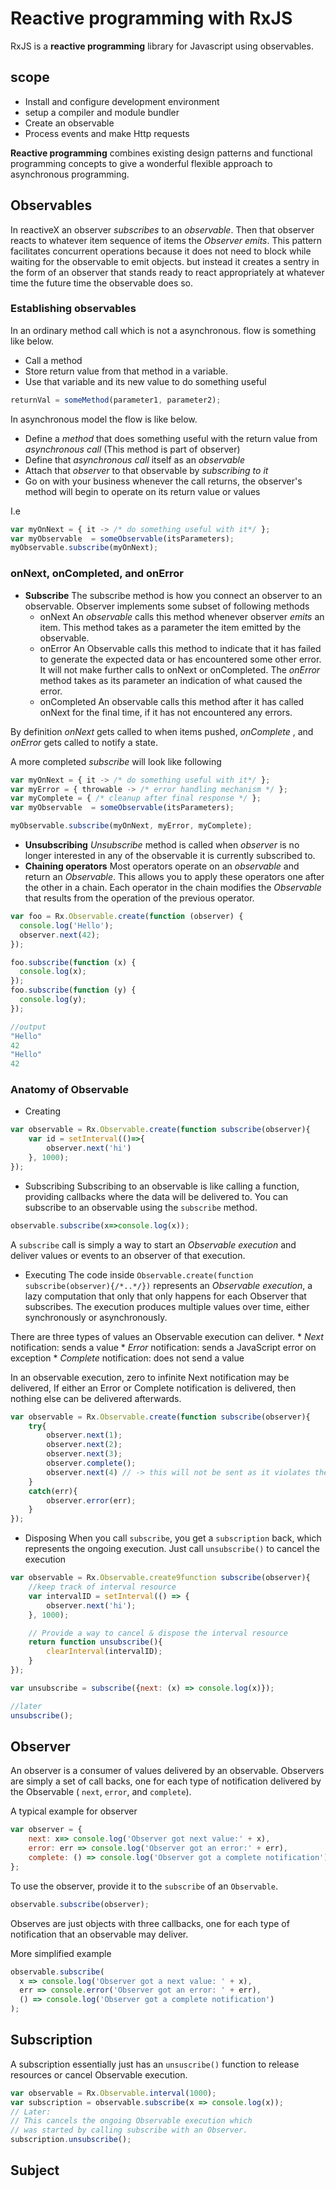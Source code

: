 # Reactive programming with RxJS
RxJS is a  __reactive programming__ library for Javascript using observables. 

## scope
* Install and configure development environment
* setup a compiler and module bundler
* Create an observable
* Process events and make Http requests

__Reactive programming__ combines existing design patterns and functional programming concepts to give a wonderful flexible approach to asynchronous programming.

## Observables
In reactiveX an observer _subscribes_ to an _observable_. Then that observer reacts to whatever item sequence of items the _Observer emits_. This pattern facilitates concurrent operations because it does not need to block while waiting for the observable to emit objects. but instead it creates a sentry in the form of an observer that stands ready to react appropriately at whatever time the future time the observable does so.

### Establishing observables
In an ordinary method call which is not a asynchronous. flow is something like below.
* Call a method
* Store return value from that method in a variable.
* Use that variable and its new value to do something useful
```js
returnVal = someMethod(parameter1, parameter2);
```

In asynchronous model the flow is like below.
* Define a _method_ that does something useful with the return value from _asynchronous call_ (This method is part of observer)
* Define that _asynchronous call_ itself as an _observable_
* Attach that _observer_ to that observable by _subscribing to it_
* Go on with your business whenever the call returns, the observer's method will begin to operate on its return value or values

I.e
```js
var myOnNext = { it -> /* do something useful with it*/ };
var myObservable  = someObservable(itsParameters);
myObservable.subscribe(myOnNext);
```

### onNext, onCompleted, and onError
* __Subscribe__
The subscribe method is how you connect an observer to an observable. Observer implements some subset of following methods
    * onNext
        An _observable_ calls this method whenever observer _emits_ an item. This method takes as a parameter the item emitted by the observable.
    * onError
        An Observable calls this method to indicate that it has failed to generate the expected data or has encountered some other error. It will not make further calls to onNext or onCompleted. The _onError_ method takes as its parameter an indication of what caused the error.
    * onCompleted
        An observable calls this method after it has called onNext for the final time, if it has not encountered any errors.

By definition _onNext_ gets called to when items pushed, _onComplete_ , and _onError_ gets called to notify a state.

A more completed _subscribe_ will look like following
```js
var myOnNext = { it -> /* do something useful with it*/ };
var myError = { throwable -> /* error handling mechanism */ };
var myComplete = { /* cleanup after final response */ };
var myObservable  = someObservable(itsParameters);

myObservable.subscribe(myOnNext, myError, myComplete);
```
* __Unsubscribing__
_Unsubscribe_ method is called when _observer_ is no longer interested in any of the observable it is currently subscribed to.
* __Chaining operators__
Most operators operate on an _observable_ and return an _Observable_. This allows you to apply these operators one after the other in a chain. Each operator in the chain modifies the _Observable_ that results from the operation of the previous operator.

```js
var foo = Rx.Observable.create(function (observer) {
  console.log('Hello');
  observer.next(42);
});

foo.subscribe(function (x) {
  console.log(x);
});
foo.subscribe(function (y) {
  console.log(y);
});

//output
"Hello"
42
"Hello"
42
```
### Anatomy of Observable
* Creating
```js
var observable = Rx.Observable.create(function subscribe(observer){
    var id = setInterval(()=>{
        observer.next('hi')
    }, 1000);
});
```
* Subscribing
Subscribing to an observable is like calling a function, providing callbacks where the data will be delivered to. You can subscribe to an observable using the `subscribe` method.
```js
observable.subscribe(x=>console.log(x));
```
A `subscribe` call is simply a way to start an _Observable execution_ and deliver values or events to an observer of that execution.
* Executing
The code inside `Observable.create(function subscribe(observer){/*..*/})` represents an _Observable execution_, a lazy computation that only that only happens for each Observer that subscribes. The execution produces multiple values over time, either synchronously or asynchronously.

There are three types of values an Observable execution can deliver.
    * _Next_ notification: sends a value
    * _Error_ notification: sends a JavaScript error on exception
    * _Complete_ notification: does not send a value

In an observable execution, zero to infinite Next notification may be delivered, If either an Error or Complete notification is delivered, then nothing else can be delivered afterwards.

```js
var observable = Rx.Observable.create(function subscribe(observer){
    try{
        observer.next(1);
        observer.next(2);
        observer.next(3);
        observer.complete();
        observer.next(4) // -> this will not be sent as it violates the contract
    }
    catch(err){
        observer.error(err);
    }
});
```

* Disposing
When you call `subscribe`, you get a `subscription` back, which represents the ongoing execution. Just call `unsubscribe()` to cancel the execution

```js
var observable = Rx.Observable.create9function subscribe(observer){
    //keep track of interval resource
    var intervalID = setInterval(() => {
        observer.next('hi');
    }, 1000);

    // Provide a way to cancel & dispose the interval resource
    return function unsubscribe(){
        clearInterval(intervalID);
    }
});

var unsubscribe = subscribe({next: (x) => console.log(x)});

//later
unsubscribe();
```

## Observer
An observer is a consumer of values delivered by an observable. Observers are simply a set of call backs, one for each type of notification delivered by the Observable ( `next`, `error`, and `complete`).

A typical example for observer
```js
var observer = {
    next: x=> console.log('Observer got next value:' + x),
    error: err => console.log('Observer got an error:' + err),
    complete: () => console.log('Observer got a complete notification'),
};
```
To use the observer, provide it to the `subscribe` of an `Observable`.
```js
observable.subscribe(observer);
```

Observes are just objects with three callbacks, one for each type of notification that an observable may deliver.

More simplified example
```js
observable.subscribe(
  x => console.log('Observer got a next value: ' + x),
  err => console.error('Observer got an error: ' + err),
  () => console.log('Observer got a complete notification')
);
```

## Subscription
A subscription essentially just has an `unsuscribe()` function to release resources or cancel Observable execution.
```js
var observable = Rx.Observable.interval(1000);
var subscription = observable.subscribe(x => console.log(x));
// Later:
// This cancels the ongoing Observable execution which
// was started by calling subscribe with an Observer.
subscription.unsubscribe();
```

## Subject

